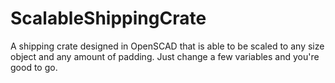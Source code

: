 # ScalableShippingCrate

A shipping crate designed in OpenSCAD that is able to be scaled to any size object and any amount of padding. 
Just change a few variables and you're good to go.
